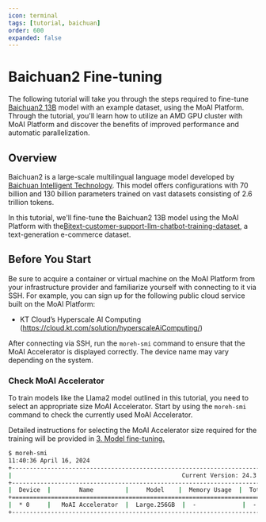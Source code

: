 ```yaml
---
icon: terminal
tags: [tutorial, baichuan]
order: 600
expanded: false
---
```


# Baichuan2 Fine-tuning

The following tutorial will take you through the steps required to fine-tune [Baichuan2 13B](https://huggingface.co/baichuan-inc/Baichuan2-13B-Base) model with an example dataset, using the MoAI Platform. Through the tutorial, you'll learn how to utilize an AMD GPU cluster with MoAI Platform and discover the benefits of improved performance and automatic parallelization.

## Overview

Baichuan2 is a large-scale multilingual language model developed by [Baichuan Intelligent Technology](https://github.com/baichuan-inc). This model offers configurations with 70 billion and 130 billion parameters trained on vast datasets consisting of 2.6 trillion tokens.

In this tutorial, we'll fine-tune the Baichuan2 13B model using the MoAI Platform with the[Bitext-customer-support-llm-chatbot-training-dataset](https://huggingface.co/datasets/bitext/Bitext-customer-support-llm-chatbot-training-dataset), a text-generation e-commerce dataset.

## Before You Start

Be sure to acquire a container or virtual machine on the MoAI Platform from your infrastructure provider and familiarize yourself with connecting to it via SSH. For example, you can sign up for the following public cloud service built on the MoAI Platform:

- KT Cloud’s Hyperscale AI Computing (https://cloud.kt.com/solution/hyperscaleAiComputing/)


After connecting via SSH, run the `moreh-smi` command to ensure that the MoAI Accelerator is displayed correctly. The device name may vary depending on the system.

### Check MoAI Accelerator 

To train models like the Llama2 model outlined in this tutorial, you need to select an appropriate size MoAI Accelerator. Start by using the `moreh-smi` command to check the currently used MoAI Accelerator.

Detailed instructions for selecting the MoAI Accelerator size required for the training will be provided in [3. Model fine-tuning.](3_finetuning.md)

```bash
$ moreh-smi
11:40:36 April 16, 2024
+-------------------------------------------------------------------------------------------------+
|                                                Current Version: 24.3.0  Latest Version: 24.3.0  |
+-------------------------------------------------------------------------------------------------+
|  Device  |        Name         |     Model    |  Memory Usage  |  Total Memory  |  Utilization  |
+=================================================================================================+
|  * 0     |   MoAI Accelerator  |  Large.256GB  |  -             |  -             |  -            |
+-------------------------------------------------------------------------------------------------+
```

